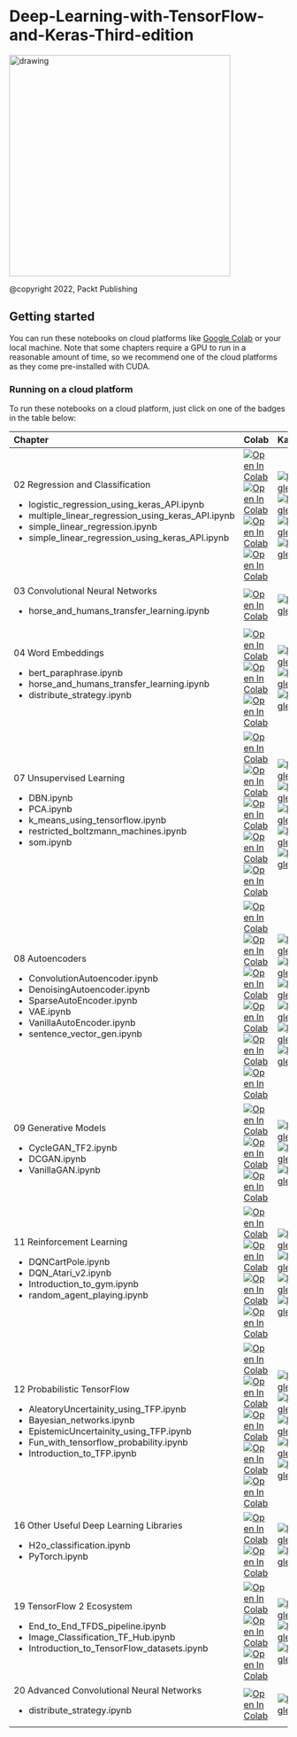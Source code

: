 # Deep-Learning-with-TensorFlow-and-Keras-Third-edition
<img src="https://github.com/PacktPublishing/Deep-Learning-with-TensorFlow-and-Keras-3rd-edition/blob/main/Cover.png?raw=tru" alt="drawing" width="400"/>

@copyright 2022, Packt Publishing<br>

## Getting started
You can run these notebooks on cloud platforms like [Google Colab](https://colab.research.google.com/) or your local machine. Note that some chapters require a GPU to run in a reasonable amount of time, so we recommend one of the cloud platforms as they come pre-installed with CUDA.



### Running on a cloud platform
To run these notebooks on a cloud platform, just click on one of the badges in the table below:

| Chapter | Colab | Kaggle | Gradient | StudioLab |
| :-------- | :-------- | :------- |:------- |:------- |
| 02 Regression and Classification <ul><li>logistic_regression_using_keras_API.ipynb</li><li>multiple_linear_regression_using_keras_API.ipynb</li><li>simple_linear_regression.ipynb</li><li>simple_linear_regression_using_keras_API.ipynb</li></ul> | [![Open In Colab](https://colab.research.google.com/assets/colab-badge.svg)](https://colab.research.google.com/github/PacktPublishing/Deep-Learning-with-TensorFlow-and-Keras-3rd-edition/blob/main/Chapter_2/logistic_regression_using_keras_API.ipynb) [![Open In Colab](https://colab.research.google.com/assets/colab-badge.svg)](https://colab.research.google.com/github/PacktPublishing/Deep-Learning-with-TensorFlow-and-Keras-3rd-edition/blob/main/Chapter_2/multiple_linear_regression_using_keras_API.ipynb) [![Open In Colab](https://colab.research.google.com/assets/colab-badge.svg)](https://colab.research.google.com/github/PacktPublishing/Deep-Learning-with-TensorFlow-and-Keras-3rd-edition/blob/main/Chapter_2/simple_linear_regression.ipynb)[![Open In Colab](https://colab.research.google.com/assets/colab-badge.svg)](https://colab.research.google.com/github/PacktPublishing/Deep-Learning-with-TensorFlow-and-Keras-3rd-edition/blob/main/Chapter_2/simple_linear_regression_using_keras_API.ipynb) | [![Kaggle](https://kaggle.com/static/images/open-in-kaggle.svg)](https://kaggle.com/kernels/welcome?src=https://github.com/PacktPublishing/Deep-Learning-with-TensorFlow-and-Keras-3rd-edition/blob/main/Chapter_2/logistic_regression_using_keras_API.ipynb) [![Kaggle](https://kaggle.com/static/images/open-in-kaggle.svg)](https://kaggle.com/kernels/welcome?src=https://github.com/PacktPublishing/Deep-Learning-with-TensorFlow-and-Keras-3rd-edition/blob/main/Chapter_2/multiple_linear_regression_using_keras_API.ipynb) [![Kaggle](https://kaggle.com/static/images/open-in-kaggle.svg)](https://kaggle.com/kernels/welcome?src=https://github.com/PacktPublishing/Deep-Learning-with-TensorFlow-and-Keras-3rd-edition/blob/main/Chapter_2/simple_linear_regression.ipynb) [![Kaggle](https://kaggle.com/static/images/open-in-kaggle.svg)](https://kaggle.com/kernels/welcome?src=https://github.com/PacktPublishing/Deep-Learning-with-TensorFlow-and-Keras-3rd-edition/blob/main/Chapter_2/simple_linear_regression_using_keras_API.ipynb) | [![Gradient](https://assets.paperspace.io/img/gradient-badge.svg)](https://console.paperspace.com/github/PacktPublishing/Deep-Learning-with-TensorFlow-and-Keras-3rd-edition/blob/main/Chapter_2/logistic_regression_using_keras_API.ipynb) [![Gradient](https://assets.paperspace.io/img/gradient-badge.svg)](https://console.paperspace.com/github/PacktPublishing/Deep-Learning-with-TensorFlow-and-Keras-3rd-edition/blob/main/Chapter_2/multiple_linear_regression_using_keras_API.ipynb) [![Gradient](https://assets.paperspace.io/img/gradient-badge.svg)](https://console.paperspace.com/github/PacktPublishing/Deep-Learning-with-TensorFlow-and-Keras-3rd-edition/blob/main/Chapter_2/simple_linear_regression.ipynb) [![Gradient](https://assets.paperspace.io/img/gradient-badge.svg)](https://console.paperspace.com/github/PacktPublishing/Deep-Learning-with-TensorFlow-and-Keras-3rd-edition/blob/main/Chapter_2/simple_linear_regression_using_keras_API.ipynb) | [![Open In SageMaker Studio Lab](https://studiolab.sagemaker.aws/studiolab.svg)](https://studiolab.sagemaker.aws/import/github/PacktPublishing/Deep-Learning-with-TensorFlow-and-Keras-3rd-edition/blob/main/Chapter_2/logistic_regression_using_keras_API.ipynb) [![Open In SageMaker Studio Lab](https://studiolab.sagemaker.aws/studiolab.svg)](https://studiolab.sagemaker.aws/import/github/PacktPublishing/Deep-Learning-with-TensorFlow-and-Keras-3rd-edition/blob/main/Chapter_2/multiple_linear_regression_using_keras_API.ipynb) [![Open In SageMaker Studio Lab](https://studiolab.sagemaker.aws/studiolab.svg)](https://studiolab.sagemaker.aws/import/github/PacktPublishing/Deep-Learning-with-TensorFlow-and-Keras-3rd-edition/blob/main/Chapter_2/simple_linear_regression.ipynb) [![Open In SageMaker Studio Lab](https://studiolab.sagemaker.aws/studiolab.svg)](https://studiolab.sagemaker.aws/import/github/PacktPublishing/Deep-Learning-with-TensorFlow-and-Keras-3rd-edition/blob/main/Chapter_2/simple_linear_regression_using_keras_API.ipynb) | 
| 03 Convolutional Neural Networks <ul><li>horse_and_humans_transfer_learning.ipynb</li></ul> | [![Open In Colab](https://colab.research.google.com/assets/colab-badge.svg)](https://colab.research.google.com/github/PacktPublishing/Deep-Learning-with-TensorFlow-and-Keras-3rd-edition/blob/main/Chapter_3/horse_and_humans_transfer_learning.ipynb) | [![Kaggle](https://kaggle.com/static/images/open-in-kaggle.svg)](https://kaggle.com/kernels/welcome?src=https://github.com/PacktPublishing/Deep-Learning-with-TensorFlow-and-Keras-3rd-edition/blob/main/Chapter_3/horse_and_humans_transfer_learning.ipynb) | [![Gradient](https://assets.paperspace.io/img/gradient-badge.svg)](https://console.paperspace.com/github/PacktPublishing/Deep-Learning-with-TensorFlow-and-Keras-3rd-edition/blob/main/Chapter_3/horse_and_humans_transfer_learning.ipynb) | [![Open In SageMaker Studio Lab](https://studiolab.sagemaker.aws/studiolab.svg)](https://studiolab.sagemaker.aws/import/github/PacktPublishing/Deep-Learning-with-TensorFlow-and-Keras-3rd-edition/blob/main/Chapter_3/horse_and_humans_transfer_learning.ipynb) |
| 04 Word Embeddings <ul><li>bert_paraphrase.ipynb</li><li>horse_and_humans_transfer_learning.ipynb</li><li>distribute_strategy.ipynb</li></ul> | [![Open In Colab](https://colab.research.google.com/assets/colab-badge.svg)](https://colab.research.google.com/github/PacktPublishing/Deep-Learning-with-TensorFlow-and-Keras-3rd-edition/blob/main/Chapter_4/bert_paraphrase.ipynb) [![Open In Colab](https://colab.research.google.com/assets/colab-badge.svg)](https://colab.research.google.com/github/PacktPublishing/Deep-Learning-with-TensorFlow-and-Keras-3rd-edition/blob/main/Chapter_4/Chapter_4/horse_and_humans_transfer_learning.ipynb) [![Open In Colab](https://colab.research.google.com/assets/colab-badge.svg)](https://colab.research.google.com/github/PacktPublishing/Deep-Learning-with-TensorFlow-and-Keras-3rd-edition/blob/main/Chapter_4/Chapter_4/distribute_strategy.ipynb)| [![Kaggle](https://kaggle.com/static/images/open-in-kaggle.svg)](https://kaggle.com/kernels/welcome?src=https://github.com/PacktPublishing/Deep-Learning-with-TensorFlow-and-Keras-3rd-edition/blob/main/Chapter_4/bert_paraphrase.ipynb) [![Kaggle](https://kaggle.com/static/images/open-in-kaggle.svg)](https://kaggle.com/kernels/welcome?src=https://github.com/PacktPublishing/Deep-Learning-with-TensorFlow-and-Keras-3rd-edition/blob/main/Chapter_4/horse_and_humans_transfer_learning.ipynb) [![Kaggle](https://kaggle.com/static/images/open-in-kaggle.svg)](https://kaggle.com/kernels/welcome?src=https://github.com/PacktPublishing/Deep-Learning-with-TensorFlow-and-Keras-3rd-edition/blob/main/Chapter_4/distribute_strategy.ipynb)| [![Gradient](https://assets.paperspace.io/img/gradient-badge.svg)](https://console.paperspace.com/github/PacktPublishing/Deep-Learning-with-TensorFlow-and-Keras-3rd-edition/blob/main/Chapter_4/bert_paraphrase.ipynb) [![Gradient](https://assets.paperspace.io/img/gradient-badge.svg)](https://console.paperspace.com/github/PacktPublishing/Deep-Learning-with-TensorFlow-and-Keras-3rd-edition/blob/main/Chapter_4/Chapter_4/horse_and_humans_transfer_learning.ipynb) [![Gradient](https://assets.paperspace.io/img/gradient-badge.svg)](https://console.paperspace.com/github/PacktPublishing/Deep-Learning-with-TensorFlow-and-Keras-3rd-edition/blob/main/Chapter_4/Chapter_4/distribute_strategy.ipynb) | [![Open In SageMaker Studio Lab](https://studiolab.sagemaker.aws/studiolab.svg)](https://studiolab.sagemaker.aws/import/github/PacktPublishing/Deep-Learning-with-TensorFlow-and-Keras-3rd-edition/blob/main/Chapter_4/bert_paraphrase.ipynb) [![Open In SageMaker Studio Lab](https://studiolab.sagemaker.aws/studiolab.svg)](https://studiolab.sagemaker.aws/import/github/PacktPublishing/Deep-Learning-with-TensorFlow-and-Keras-3rd-edition/blob/main/Chapter_4/Chapter_4/horse_and_humans_transfer_learning.ipynb) [![Open In SageMaker Studio Lab](https://studiolab.sagemaker.aws/studiolab.svg)](https://studiolab.sagemaker.aws/import/github/PacktPublishing/Deep-Learning-with-TensorFlow-and-Keras-3rd-edition/blob/main/Chapter_4/Chapter_4/distribute_strategy.ipynb) |
07 Unsupervised Learning <ul><li>DBN.ipynb</li><li>PCA.ipynb</li><li>k_means_using_tensorflow.ipynb</li><li>restricted_boltzmann_machines.ipynb</li><li>som.ipynb</li></ul> | [![Open In Colab](https://colab.research.google.com/assets/colab-badge.svg)](https://colab.research.google.com/github/PacktPublishing/Deep-Learning-with-TensorFlow-and-Keras-3rd-edition/blob/main/Chapter_7/DBN.ipynb) [![Open In Colab](https://colab.research.google.com/assets/colab-badge.svg)](https://colab.research.google.com/github/PacktPublishing/Deep-Learning-with-TensorFlow-and-Keras-3rd-edition/blob/main/Chapter_7/PCA.ipynb) [![Open In Colab](https://colab.research.google.com/assets/colab-badge.svg)](https://colab.research.google.com/github/PacktPublishing/Deep-Learning-with-TensorFlow-and-Keras-3rd-edition/blob/main/Chapter_7/k_means_using_tensorflow.ipynb) [![Open In Colab](https://colab.research.google.com/assets/colab-badge.svg)](https://colab.research.google.com/github/PacktPublishing/Deep-Learning-with-TensorFlow-and-Keras-3rd-edition/blob/main/Chapter_7/restricted_boltzmann_machines.ipynb) [![Open In Colab](https://colab.research.google.com/assets/colab-badge.svg)](https://colab.research.google.com/github/PacktPublishing/Deep-Learning-with-TensorFlow-and-Keras-3rd-edition/blob/main/Chapter_7/som.ipynb) | [![Kaggle](https://kaggle.com/static/images/open-in-kaggle.svg)](https://kaggle.com/kernels/welcome?src=https://github.com/PacktPublishing/Deep-Learning-with-TensorFlow-and-Keras-3rd-edition/blob/main/Chapter_7/DBN.ipynb) [![Kaggle](https://kaggle.com/static/images/open-in-kaggle.svg)](https://kaggle.com/kernels/welcome?src=https://github.com/PacktPublishing/Deep-Learning-with-TensorFlow-and-Keras-3rd-edition/blob/main/Chapter_7/PCA.ipynb) [![Kaggle](https://kaggle.com/static/images/open-in-kaggle.svg)](https://kaggle.com/kernels/welcome?src=https://github.com/PacktPublishing/Deep-Learning-with-TensorFlow-and-Keras-3rd-edition/blob/main/Chapter_7/k_means_using_tensorflow.ipynb) [![Kaggle](https://kaggle.com/static/images/open-in-kaggle.svg)](https://kaggle.com/kernels/welcome?src=https://github.com/PacktPublishing/Deep-Learning-with-TensorFlow-and-Keras-3rd-edition/blob/main/Chapter_7/restricted_boltzmann_machines.ipynb) [![Kaggle](https://kaggle.com/static/images/open-in-kaggle.svg)](https://kaggle.com/kernels/welcome?src=https://github.com/PacktPublishing/Deep-Learning-with-TensorFlow-and-Keras-3rd-edition/blob/main/Chapter_7/som.ipynb) | [![Gradient](https://assets.paperspace.io/img/gradient-badge.svg)](https://console.paperspace.com/github.com/PacktPublishing/Deep-Learning-with-TensorFlow-and-Keras-3rd-edition/blob/main/Chapter_7/DBN.ipynb) [![Gradient](https://assets.paperspace.io/img/gradient-badge.svg)](https://console.paperspace.com/github.com/PacktPublishing/Deep-Learning-with-TensorFlow-and-Keras-3rd-edition/blob/main/Chapter_7/PCA.ipynb) [![Gradient](https://assets.paperspace.io/img/gradient-badge.svg)](https://console.paperspace.com/github.com/PacktPublishing/Deep-Learning-with-TensorFlow-and-Keras-3rd-edition/blob/main/Chapter_7/k_means_using_tensorflow.ipynb) [![Gradient](https://assets.paperspace.io/img/gradient-badge.svg)](https://console.paperspace.com/github.com/PacktPublishing/Deep-Learning-with-TensorFlow-and-Keras-3rd-edition/blob/main/Chapter_7/restricted_boltzmann_machines.ipynb) [![Gradient](https://assets.paperspace.io/img/gradient-badge.svg)](https://console.paperspace.com/github.com/PacktPublishing/Deep-Learning-with-TensorFlow-and-Keras-3rd-edition/blob/main/Chapter_7/som.ipynb) | [![Open In SageMaker Studio Lab](https://studiolab.sagemaker.aws/studiolab.svg)](https://studiolab.sagemaker.aws/import/github/PacktPublishing/Deep-Learning-with-TensorFlow-and-Keras-3rd-edition/blob/main/Chapter_7/DBN.ipynb) [![Open In SageMaker Studio Lab](https://studiolab.sagemaker.aws/studiolab.svg)](https://studiolab.sagemaker.aws/import/github/PacktPublishing/Deep-Learning-with-TensorFlow-and-Keras-3rd-edition/blob/main/Chapter_7/PCA.ipynb) [![Open In SageMaker Studio Lab](https://studiolab.sagemaker.aws/studiolab.svg)](https://studiolab.sagemaker.aws/import/github/PacktPublishing/Deep-Learning-with-TensorFlow-and-Keras-3rd-edition/blob/main/Chapter_7/k_means_using_tensorflow.ipynb) [![Open In SageMaker Studio Lab](https://studiolab.sagemaker.aws/studiolab.svg)](https://studiolab.sagemaker.aws/import/github/PacktPublishing/Deep-Learning-with-TensorFlow-and-Keras-3rd-edition/blob/main/Chapter_7/restricted_boltzmann_machines.ipynb) [![Open In SageMaker Studio Lab](https://studiolab.sagemaker.aws/studiolab.svg)](https://studiolab.sagemaker.aws/import/github/PacktPublishing/Deep-Learning-with-TensorFlow-and-Keras-3rd-edition/blob/main/Chapter_7/som.ipynb) |
| 08 Autoencoders <ul><li>ConvolutionAutoencoder.ipynb</li><li>DenoisingAutoencoder.ipynb</li><li>SparseAutoEncoder.ipynb</li><li>VAE.ipynb</li><li>VanillaAutoEncoder.ipynb</li><li>sentence_vector_gen.ipynb</li></ul> | [![Open In Colab](https://colab.research.google.com/assets/colab-badge.svg)](https://colab.research.google.com/github/PacktPublishing/Deep-Learning-with-TensorFlow-and-Keras-3rd-edition/blob/main/Chapter_8/ConvolutionAutoencoder.ipynb) [![Open In Colab](https://colab.research.google.com/assets/colab-badge.svg)](https://colab.research.google.com/github/PacktPublishing/Deep-Learning-with-TensorFlow-and-Keras-3rd-edition/blob/main/Chapter_8/DenoisingAutoencoder.ipynb) [![Open In Colab](https://colab.research.google.com/assets/colab-badge.svg)](https://colab.research.google.com/github/PacktPublishing/Deep-Learning-with-TensorFlow-and-Keras-3rd-edition/blob/main/Chapter_8/SparseAutoEncoder.ipynb) [![Open In Colab](https://colab.research.google.com/assets/colab-badge.svg)](https://colab.research.google.com/github/PacktPublishing/Deep-Learning-with-TensorFlow-and-Keras-3rd-edition/blob/main/Chapter_8/VAE.ipynb) [![Open In Colab](https://colab.research.google.com/assets/colab-badge.svg)](https://colab.research.google.com/github/PacktPublishing/Deep-Learning-with-TensorFlow-and-Keras-3rd-edition/blob/main/Chapter_8/VanillaAutoEncoder.ipynb) [![Open In Colab](https://colab.research.google.com/assets/colab-badge.svg)](https://colab.research.google.com/github/PacktPublishing/Deep-Learning-with-TensorFlow-and-Keras-3rd-edition/blob/main/Chapter_8/sentence_vector_gen.ipynb) | [![Kaggle](https://kaggle.com/static/images/open-in-kaggle.svg)](https://kaggle.com/kernels/welcome?src=https://github.com/PacktPublishing/Deep-Learning-with-TensorFlow-and-Keras-3rd-edition/blob/main/Chapter_8/ConvolutionAutoencoder.ipynb) [![Kaggle](https://kaggle.com/static/images/open-in-kaggle.svg)](https://kaggle.com/kernels/welcome?src=https://github.com/PacktPublishing/Deep-Learning-with-TensorFlow-and-Keras-3rd-edition/blob/main/Chapter_8/DenoisingAutoencoder.ipynb) [![Kaggle](https://kaggle.com/static/images/open-in-kaggle.svg)](https://kaggle.com/kernels/welcome?src=https://github.com/PacktPublishing/Deep-Learning-with-TensorFlow-and-Keras-3rd-edition/blob/main/Chapter_8/SparseAutoEncoder.ipynb) [![Kaggle](https://kaggle.com/static/images/open-in-kaggle.svg)](https://kaggle.com/kernels/welcome?src=https://github.com/PacktPublishing/Deep-Learning-with-TensorFlow-and-Keras-3rd-edition/blob/main/Chapter_8/VAE.ipynb) [![Kaggle](https://kaggle.com/static/images/open-in-kaggle.svg)](https://kaggle.com/kernels/welcome?src=https://github.com/PacktPublishing/Deep-Learning-with-TensorFlow-and-Keras-3rd-edition/blob/main/Chapter_8/VanillaAutoEncoder.ipynb) [![Kaggle](https://kaggle.com/static/images/open-in-kaggle.svg)](https://kaggle.com/kernels/welcome?src=https://github.com/PacktPublishing/Deep-Learning-with-TensorFlow-and-Keras-3rd-edition/blob/main/Chapter_8/sentence_vector_gen.ipynb) | [![Gradient](https://assets.paperspace.io/img/gradient-badge.svg)](https://console.paperspace.com/github/PacktPublishing/Deep-Learning-with-TensorFlow-and-Keras-3rd-edition/blob/main/Chapter_8/ConvolutionAutoencoder.ipynb) [![Gradient](https://assets.paperspace.io/img/gradient-badge.svg)](https://console.paperspace.com/github/PacktPublishing/Deep-Learning-with-TensorFlow-and-Keras-3rd-edition/blob/main/Chapter_8/DenoisingAutoencoder.ipynb) [![Gradient](https://assets.paperspace.io/img/gradient-badge.svg)](https://console.paperspace.com/github/PacktPublishing/Deep-Learning-with-TensorFlow-and-Keras-3rd-edition/blob/main/Chapter_8/SparseAutoEncoder.ipynb) [![Gradient](https://assets.paperspace.io/img/gradient-badge.svg)](https://console.paperspace.com/github/PacktPublishing/Deep-Learning-with-TensorFlow-and-Keras-3rd-edition/blob/main/Chapter_8/VAE.ipynb) [![Gradient](https://assets.paperspace.io/img/gradient-badge.svg)](https://console.paperspace.com/github/PacktPublishing/Deep-Learning-with-TensorFlow-and-Keras-3rd-edition/blob/main/Chapter_8/VanillaAutoEncoder.ipynb) [![Gradient](https://assets.paperspace.io/img/gradient-badge.svg)](https://console.paperspace.com/github/PacktPublishing/Deep-Learning-with-TensorFlow-and-Keras-3rd-edition/blob/main/Chapter_8/sentence_vector_gen.ipynb) | [![Open In SageMaker Studio Lab](https://studiolab.sagemaker.aws/studiolab.svg)](https://studiolab.sagemaker.aws/import/github/PacktPublishing/Deep-Learning-with-TensorFlow-and-Keras-3rd-edition/blob/main/Chapter_8/ConvolutionAutoencoder.ipynb) [![Open In SageMaker Studio Lab](https://studiolab.sagemaker.aws/studiolab.svg)](https://studiolab.sagemaker.aws/import/github/PacktPublishing/Deep-Learning-with-TensorFlow-and-Keras-3rd-edition/blob/main/Chapter_8/DenoisingAutoencoder.ipynb) [![Open In SageMaker Studio Lab](https://studiolab.sagemaker.aws/studiolab.svg)](https://studiolab.sagemaker.aws/import/github/PacktPublishing/Deep-Learning-with-TensorFlow-and-Keras-3rd-edition/blob/main/Chapter_8/SparseAutoEncoder.ipynb) [![Open In SageMaker Studio Lab](https://studiolab.sagemaker.aws/studiolab.svg)](https://studiolab.sagemaker.aws/import/github/PacktPublishing/Deep-Learning-with-TensorFlow-and-Keras-3rd-edition/blob/main/Chapter_8/VAE.ipynb) [![Open In SageMaker Studio Lab](https://studiolab.sagemaker.aws/studiolab.svg)](https://studiolab.sagemaker.aws/import/github/PacktPublishing/Deep-Learning-with-TensorFlow-and-Keras-3rd-edition/blob/main/Chapter_8/VanillaAutoEncoder.ipynb) [![Open In SageMaker Studio Lab](https://studiolab.sagemaker.aws/studiolab.svg)](https://studiolab.sagemaker.aws/import/github/PacktPublishing/Deep-Learning-with-TensorFlow-and-Keras-3rd-edition/blob/main/Chapter_8/sentence_vector_gen.ipynb) |
| 09 Generative Models <ul><li>CycleGAN_TF2.ipynb</li><li>DCGAN.ipynb</li><li>VanillaGAN.ipynb</li></ul> | [![Open In Colab](https://colab.research.google.com/assets/colab-badge.svg)](https://colab.research.google.com/github/PacktPublishing/Deep-Learning-with-TensorFlow-and-Keras-3rd-edition/blob/main/Chapter_9/CycleGAN_TF2.ipynb) [![Open In Colab](https://colab.research.google.com/assets/colab-badge.svg)](https://colab.research.google.com/github/PacktPublishing/Deep-Learning-with-TensorFlow-and-Keras-3rd-edition/blob/main/Chapter_9/DCGAN.ipynb) [![Open In Colab](https://colab.research.google.com/assets/colab-badge.svg)](https://colab.research.google.com/github/PacktPublishing/Deep-Learning-with-TensorFlow-and-Keras-3rd-edition/blob/main/Chapter_9/VanillaGAN.ipynb) | [![Kaggle](https://kaggle.com/static/images/open-in-kaggle.svg)](https://kaggle.com/kernels/welcome?src=https://github.com/PacktPublishing/Deep-Learning-with-TensorFlow-and-Keras-3rd-edition/blob/main/Chapter_9/CycleGAN_TF2.ipynb) [![Kaggle](https://kaggle.com/static/images/open-in-kaggle.svg)](https://kaggle.com/kernels/welcome?src=https://github.com/PacktPublishing/Deep-Learning-with-TensorFlow-and-Keras-3rd-edition/blob/main/Chapter_9/DCGAN.ipynb) [![Kaggle](https://kaggle.com/static/images/open-in-kaggle.svg)](https://kaggle.com/kernels/welcome?src=https://github.com/PacktPublishing/Deep-Learning-with-TensorFlow-and-Keras-3rd-edition/blob/main/Chapter_9/VanillaGAN.ipynb) | [![Gradient](https://assets.paperspace.io/img/gradient-badge.svg)](https://console.paperspace.com/github.com/PacktPublishing/Deep-Learning-with-TensorFlow-and-Keras-3rd-edition/blob/main/Chapter_9/CycleGAN_TF2.ipynb) [![Gradient](https://assets.paperspace.io/img/gradient-badge.svg)](https://console.paperspace.com/github.com/PacktPublishing/Deep-Learning-with-TensorFlow-and-Keras-3rd-edition/blob/main/Chapter_9/DCGAN.ipynb)[![Gradient](https://assets.paperspace.io/img/gradient-badge.svg)](https://console.paperspace.com/github.com/PacktPublishing/Deep-Learning-with-TensorFlow-and-Keras-3rd-edition/blob/main/Chapter_9/VanillaGAN.ipynb) | [![Open In SageMaker Studio Lab](https://studiolab.sagemaker.aws/studiolab.svg)](https://studiolab.sagemaker.aws/import/github.com/PacktPublishing/Deep-Learning-with-TensorFlow-and-Keras-3rd-edition/blob/main/Chapter_9/CycleGAN_TF2.ipynb) [![Open In SageMaker Studio Lab](https://studiolab.sagemaker.aws/studiolab.svg)](https://studiolab.sagemaker.aws/import/github.com/PacktPublishing/Deep-Learning-with-TensorFlow-and-Keras-3rd-edition/blob/main/Chapter_9/DCGAN.ipynb) [![Open In SageMaker Studio Lab](https://studiolab.sagemaker.aws/studiolab.svg)](https://studiolab.sagemaker.aws/import/github.com/PacktPublishing/Deep-Learning-with-TensorFlow-and-Keras-3rd-edition/blob/main/Chapter_9/VanillaGAN.ipynb) |
| 11 Reinforcement Learning <ul><li>DQNCartPole.ipynb</li><li>DQN_Atari_v2.ipynb</li><li>Introduction_to_gym.ipynb</li><li>random_agent_playing.ipynb</li></ul> | [![Open In Colab](https://colab.research.google.com/assets/colab-badge.svg)](https://colab.research.google.com/github/PacktPublishing/Deep-Learning-with-TensorFlow-and-Keras-3rd-edition/blob/main/Chapter_11/DQNCartPole.ipynb) [![Open In Colab](https://colab.research.google.com/assets/colab-badge.svg)](https://colab.research.google.com/github/PacktPublishing/Deep-Learning-with-TensorFlow-and-Keras-3rd-edition/blob/main/Chapter_11/DQN_Atari_v2.ipynb) [![Open In Colab](https://colab.research.google.com/assets/colab-badge.svg)](https://colab.research.google.com/github/PacktPublishing/Deep-Learning-with-TensorFlow-and-Keras-3rd-edition/blob/main/Chapter_11/Introduction_to_gym.ipynb) [![Open In Colab](https://colab.research.google.com/assets/colab-badge.svg)](https://colab.research.google.com/github/PacktPublishing/Deep-Learning-with-TensorFlow-and-Keras-3rd-edition/blob/main/Chapter_11/random_agent_playing.ipynb) | [![Kaggle](https://kaggle.com/static/images/open-in-kaggle.svg)](https://kaggle.com/kernels/welcome?src=https://github.com/PacktPublishing/Deep-Learning-with-TensorFlow-and-Keras-3rd-edition/blob/main/Chapter_11/DQNCartPole.ipynb) [![Kaggle](https://kaggle.com/static/images/open-in-kaggle.svg)](https://kaggle.com/kernels/welcome?src=https://github.com/PacktPublishing/Deep-Learning-with-TensorFlow-and-Keras-3rd-edition/blob/main/Chapter_11/DQN_Atari_v2.ipynb) [![Kaggle](https://kaggle.com/static/images/open-in-kaggle.svg)](https://kaggle.com/kernels/welcome?src=https://github.com/PacktPublishing/Deep-Learning-with-TensorFlow-and-Keras-3rd-edition/blob/main/Chapter_11/Introduction_to_gym.ipynb) [![Kaggle](https://kaggle.com/static/images/open-in-kaggle.svg)](https://kaggle.com/kernels/welcome?src=https://github.com/PacktPublishing/Deep-Learning-with-TensorFlow-and-Keras-3rd-edition/blob/main/Chapter_11/random_agent_playing.ipynb) | [![Gradient](https://assets.paperspace.io/img/gradient-badge.svg)](https://console.paperspace.com/github/PacktPublishing/Deep-Learning-with-TensorFlow-and-Keras-3rd-edition/blob/main/Chapter_11/DQNCartPole.ipynb) [![Gradient](https://assets.paperspace.io/img/gradient-badge.svg)](https://console.paperspace.com/github/PacktPublishing/Deep-Learning-with-TensorFlow-and-Keras-3rd-edition/blob/main/Chapter_11/DQN_Atari_v2.ipynb) [![Gradient](https://assets.paperspace.io/img/gradient-badge.svg)](https://console.paperspace.com/github/PacktPublishing/Deep-Learning-with-TensorFlow-and-Keras-3rd-edition/blob/main/Chapter_11/Introduction_to_gym.ipynb) [![Gradient](https://assets.paperspace.io/img/gradient-badge.svg)](https://console.paperspace.com/github/PacktPublishing/Deep-Learning-with-TensorFlow-and-Keras-3rd-edition/blob/main/Chapter_11/random_agent_playing.ipynb) | [![Open In SageMaker Studio Lab](https://studiolab.sagemaker.aws/studiolab.svg)](https://studiolab.sagemaker.aws/import/github/PacktPublishing/Deep-Learning-with-TensorFlow-and-Keras-3rd-edition/blob/main/Chapter_11/DQNCartPole.ipynb) [![Open In SageMaker Studio Lab](https://studiolab.sagemaker.aws/studiolab.svg)](https://studiolab.sagemaker.aws/import/github/PacktPublishing/Deep-Learning-with-TensorFlow-and-Keras-3rd-edition/blob/main/Chapter_11/DQN_Atari_v2.ipynb) [![Open In SageMaker Studio Lab](https://studiolab.sagemaker.aws/studiolab.svg)](https://studiolab.sagemaker.aws/import/github/PacktPublishing/Deep-Learning-with-TensorFlow-and-Keras-3rd-edition/blob/main/Chapter_11/Introduction_to_gym.ipynb) [![Open In SageMaker Studio Lab](https://studiolab.sagemaker.aws/studiolab.svg)](https://studiolab.sagemaker.aws/import/github/PacktPublishing/Deep-Learning-with-TensorFlow-and-Keras-3rd-edition/blob/main/Chapter_11/random_agent_playing.ipynb) |
| 12 Probabilistic TensorFlow <ul><li>AleatoryUncertainity_using_TFP.ipynb</li><li>Bayesian_networks.ipynb</li><li>EpistemicUncertainity_using_TFP.ipynb</li><li>Fun_with_tensorflow_probability.ipynb</li><li>Introduction_to_TFP.ipynb</li></ul> | [![Open In Colab](https://colab.research.google.com/assets/colab-badge.svg)](https://colab.research.google.com/github/PacktPublishing/Deep-Learning-with-TensorFlow-and-Keras-3rd-edition/blob/main/Chapter_12/AleatoryUncertainity_using_TFP.ipynb) [![Open In Colab](https://colab.research.google.com/assets/colab-badge.svg)](https://colab.research.google.com/github/PacktPublishing/Deep-Learning-with-TensorFlow-and-Keras-3rd-edition/blob/main/Chapter_12/Bayesian_networks.ipynb) [![Open In Colab](https://colab.research.google.com/assets/colab-badge.svg)](https://colab.research.google.com/github/PacktPublishing/Deep-Learning-with-TensorFlow-and-Keras-3rd-edition/blob/main/Chapter_12/EpistemicUncertainity_using_TFP.ipynb) [![Open In Colab](https://colab.research.google.com/assets/colab-badge.svg)](https://colab.research.google.com/github/PacktPublishing/Deep-Learning-with-TensorFlow-and-Keras-3rd-edition/blob/main/Chapter_12/Fun_with_tensorflow_probability.ipynb) [![Open In Colab](https://colab.research.google.com/assets/colab-badge.svg)](https://colab.research.google.com/github/PacktPublishing/Deep-Learning-with-TensorFlow-and-Keras-3rd-edition/blob/main/Chapter_12/Introduction_to_TFP.ipynb) | [![Kaggle](https://kaggle.com/static/images/open-in-kaggle.svg)](https://kaggle.com/kernels/welcome?src=https://github.com/PacktPublishing/Deep-Learning-with-TensorFlow-and-Keras-3rd-edition/blob/main/Chapter_12/AleatoryUncertainity_using_TFP.ipynb) [![Kaggle](https://kaggle.com/static/images/open-in-kaggle.svg)](https://kaggle.com/kernels/welcome?src=https://github.com/PacktPublishing/Deep-Learning-with-TensorFlow-and-Keras-3rd-edition/blob/main/Chapter_12/Bayesian_networks.ipynb) [![Kaggle](https://kaggle.com/static/images/open-in-kaggle.svg)](https://kaggle.com/kernels/welcome?src=https://github.com/PacktPublishing/Deep-Learning-with-TensorFlow-and-Keras-3rd-edition/blob/main/Chapter_12/EpistemicUncertainity_using_TFP.ipynb) [![Kaggle](https://kaggle.com/static/images/open-in-kaggle.svg)](https://kaggle.com/kernels/welcome?src=https://github.com/PacktPublishing/Deep-Learning-with-TensorFlow-and-Keras-3rd-edition/blob/main/Chapter_12/Fun_with_tensorflow_probability.ipynb) [![Kaggle](https://kaggle.com/static/images/open-in-kaggle.svg)](https://kaggle.com/kernels/welcome?src=https://github.com/PacktPublishing/Deep-Learning-with-TensorFlow-and-Keras-3rd-edition/blob/main/Chapter_12/Introduction_to_TFP.ipynb) | [![Gradient](https://assets.paperspace.io/img/gradient-badge.svg)](https://console.paperspace.com/github/PacktPublishing/Deep-Learning-with-TensorFlow-and-Keras-3rd-edition/blob/main/Chapter_12/AleatoryUncertainity_using_TFP.ipynb) [![Gradient](https://assets.paperspace.io/img/gradient-badge.svg)](https://console.paperspace.com/github/PacktPublishing/Deep-Learning-with-TensorFlow-and-Keras-3rd-edition/blob/main/Chapter_12/Bayesian_networks.ipynb) [![Gradient](https://assets.paperspace.io/img/gradient-badge.svg)](https://console.paperspace.com/github/PacktPublishing/Deep-Learning-with-TensorFlow-and-Keras-3rd-edition/blob/main/Chapter_12/EpistemicUncertainity_using_TFP.ipynb) [![Gradient](https://assets.paperspace.io/img/gradient-badge.svg)](https://console.paperspace.com/github/PacktPublishing/Deep-Learning-with-TensorFlow-and-Keras-3rd-edition/blob/main/Chapter_12/Fun_with_tensorflow_probability.ipynb) [![Gradient](https://assets.paperspace.io/img/gradient-badge.svg)](https://console.paperspace.com/github/PacktPublishing/Deep-Learning-with-TensorFlow-and-Keras-3rd-edition/blob/main/Chapter_12/Introduction_to_TFP.ipynb) | [![Open In SageMaker Studio Lab](https://studiolab.sagemaker.aws/studiolab.svg)](https://studiolab.sagemaker.aws/import/github/PacktPublishing/Deep-Learning-with-TensorFlow-and-Keras-3rd-edition/blob/main/Chapter_12/AleatoryUncertainity_using_TFP.ipynb)  [![Open In SageMaker Studio Lab](https://studiolab.sagemaker.aws/studiolab.svg)](https://studiolab.sagemaker.aws/import/github/PacktPublishing/Deep-Learning-with-TensorFlow-and-Keras-3rd-edition/blob/main/Chapter_12/Bayesian_networks.ipynb)  [![Open In SageMaker Studio Lab](https://studiolab.sagemaker.aws/studiolab.svg)](https://studiolab.sagemaker.aws/import/github/PacktPublishing/Deep-Learning-with-TensorFlow-and-Keras-3rd-edition/blob/main/Chapter_12/EpistemicUncertainity_using_TFP.ipynb)  [![Open In SageMaker Studio Lab](https://studiolab.sagemaker.aws/studiolab.svg)](https://studiolab.sagemaker.aws/import/github/PacktPublishing/Deep-Learning-with-TensorFlow-and-Keras-3rd-edition/blob/main/Chapter_12/Fun_with_tensorflow_probability.ipynb)  [![Open In SageMaker Studio Lab](https://studiolab.sagemaker.aws/studiolab.svg)](https://studiolab.sagemaker.aws/import/github/PacktPublishing/Deep-Learning-with-TensorFlow-and-Keras-3rd-edition/blob/main/Chapter_12/Introduction_to_TFP.ipynb) |
| 16 Other Useful Deep Learning Libraries <ul><li>H2o_classification.ipynb</li><li>PyTorch.ipynb</li></ul> | [![Open In Colab](https://colab.research.google.com/assets/colab-badge.svg)](https://colab.research.google.com/github/PacktPublishing/Deep-Learning-with-TensorFlow-and-Keras-3rd-edition/blob/main/Chapter_16/H2o_classification.ipynb) [![Open In Colab](https://colab.research.google.com/assets/colab-badge.svg)](https://colab.research.google.com/github/PacktPublishing/Deep-Learning-with-TensorFlow-and-Keras-3rd-edition/blob/main/Chapter_16/PyTorch.ipynb) | [![Kaggle](https://kaggle.com/static/images/open-in-kaggle.svg)](https://kaggle.com/kernels/welcome?src=https://github.com/PacktPublishing/Deep-Learning-with-TensorFlow-and-Keras-3rd-edition/blob/main/Chapter_16/H2o_classification.ipynb) [![Kaggle](https://kaggle.com/static/images/open-in-kaggle.svg)](https://kaggle.com/kernels/welcome?src=https://github.com/PacktPublishing/Deep-Learning-with-TensorFlow-and-Keras-3rd-edition/blob/main/Chapter_16/PyTorch.ipynb) | [![Gradient](https://assets.paperspace.io/img/gradient-badge.svg)](https://console.paperspace.com/github/PacktPublishing/Deep-Learning-with-TensorFlow-and-Keras-3rd-edition/blob/main/Chapter_16/H2o_classification.ipynb) [![Gradient](https://assets.paperspace.io/img/gradient-badge.svg)](https://console.paperspace.com/github/PacktPublishing/Deep-Learning-with-TensorFlow-and-Keras-3rd-edition/blob/main/Chapter_16/PyTorch.ipynb) | [![Open In SageMaker Studio Lab](https://studiolab.sagemaker.aws/studiolab.svg)](https://studiolab.sagemaker.aws/import/github/PacktPublishing/Deep-Learning-with-TensorFlow-and-Keras-3rd-edition/blob/main/Chapter_16/H2o_classification.ipynb) [![Open In SageMaker Studio Lab](https://studiolab.sagemaker.aws/studiolab.svg)](https://studiolab.sagemaker.aws/import/github/PacktPublishing/Deep-Learning-with-TensorFlow-and-Keras-3rd-edition/blob/main/Chapter_16/PyTorch.ipynb) |
| 19 TensorFlow 2 Ecosystem <ul><li>End_to_End_TFDS_pipeline.ipynb</li><li>Image_Classification_TF_Hub.ipynb</li><li>Introduction_to_TensorFlow_datasets.ipynb</li></ul> | [![Open In Colab](https://colab.research.google.com/assets/colab-badge.svg)](https://colab.research.google.com/github/PacktPublishing/Deep-Learning-with-TensorFlow-and-Keras-3rd-edition/blob/main/Chapter_19/End_to_End_TFDS_pipeline.ipynb) [![Open In Colab](https://colab.research.google.com/assets/colab-badge.svg)](https://colab.research.google.com/github/PacktPublishing/Deep-Learning-with-TensorFlow-and-Keras-3rd-edition/blob/main/Chapter_19/Image_Classification_TF_Hub.ipynb) [![Open In Colab](https://colab.research.google.com/assets/colab-badge.svg)](https://colab.research.google.com/github/PacktPublishing/Deep-Learning-with-TensorFlow-and-Keras-3rd-edition/blob/main/Chapter_19/Introduction_to_TensorFlow_datasets.ipynb) | [![Kaggle](https://kaggle.com/static/images/open-in-kaggle.svg)](https://kaggle.com/kernels/welcome?src=https://github.com/PacktPublishing/Deep-Learning-with-TensorFlow-and-Keras-3rd-edition/blob/main/Chapter_19/End_to_End_TFDS_pipeline.ipynb) [![Kaggle](https://kaggle.com/static/images/open-in-kaggle.svg)](https://kaggle.com/kernels/welcome?src=https://github.com/PacktPublishing/Deep-Learning-with-TensorFlow-and-Keras-3rd-edition/blob/main/Chapter_19/Image_Classification_TF_Hub.ipynb) [![Kaggle](https://kaggle.com/static/images/open-in-kaggle.svg)](https://kaggle.com/kernels/welcome?src=https://github.com/PacktPublishing/Deep-Learning-with-TensorFlow-and-Keras-3rd-edition/blob/main/Chapter_19/Introduction_to_TensorFlow_datasets.ipynb) | [![Gradient](https://assets.paperspace.io/img/gradient-badge.svg)](https://console.paperspace.com/github/PacktPublishing/Deep-Learning-with-TensorFlow-and-Keras-3rd-edition/blob/main/Chapter_19/End_to_End_TFDS_pipeline.ipynb) [![Gradient](https://assets.paperspace.io/img/gradient-badge.svg)](https://console.paperspace.com/github/PacktPublishing/Deep-Learning-with-TensorFlow-and-Keras-3rd-edition/blob/main/Chapter_19/Image_Classification_TF_Hub.ipynb) [![Gradient](https://assets.paperspace.io/img/gradient-badge.svg)](https://console.paperspace.com/github/PacktPublishing/Deep-Learning-with-TensorFlow-and-Keras-3rd-edition/blob/main/Chapter_19/Introduction_to_TensorFlow_datasets.ipynb) | [![Open In SageMaker Studio Lab](https://studiolab.sagemaker.aws/studiolab.svg)](https://studiolab.sagemaker.aws/import/github/PacktPublishing/Deep-Learning-with-TensorFlow-and-Keras-3rd-edition/blob/main/Chapter_19/End_to_End_TFDS_pipeline.ipynb) [![Open In SageMaker Studio Lab](https://studiolab.sagemaker.aws/studiolab.svg)](https://studiolab.sagemaker.aws/import/github/PacktPublishing/Deep-Learning-with-TensorFlow-and-Keras-3rd-edition/blob/main/Chapter_19/Image_Classification_TF_Hub.ipynb) [![Open In SageMaker Studio Lab](https://studiolab.sagemaker.aws/studiolab.svg)](https://studiolab.sagemaker.aws/import/github/PacktPublishing/Deep-Learning-with-TensorFlow-and-Keras-3rd-edition/blob/main/Chapter_19/Introduction_to_TensorFlow_datasets.ipynb) |
| 20 Advanced Convolutional Neural Networks <ul><li>distribute_strategy.ipynb</li></ul> | [![Open In Colab](https://colab.research.google.com/assets/colab-badge.svg)](https://colab.research.google.com/github/PacktPublishing/Deep-Learning-with-TensorFlow-and-Keras-3rd-edition/blob/main/Chapter_20/distribute_strategy.ipynb) | [![Kaggle](https://kaggle.com/static/images/open-in-kaggle.svg)](https://kaggle.com/kernels/welcome?src=https://github.com/PacktPublishing/Deep-Learning-with-TensorFlow-and-Keras-3rd-edition/blob/main/Chapter_20/distribute_strategy.ipynb) | [![Gradient](https://assets.paperspace.io/img/gradient-badge.svg)](https://console.paperspace.com/github/PacktPublishing/Deep-Learning-with-TensorFlow-and-Keras-3rd-edition/blob/main/Chapter_20/distribute_strategy.ipynb) | [![Open In SageMaker Studio Lab](https://studiolab.sagemaker.aws/studiolab.svg)](https://studiolab.sagemaker.aws/import/github/PacktPublishing/Deep-Learning-with-TensorFlow-and-Keras-3rd-edition/blob/main/Chapter_20/distribute_strategy.ipynb) |


